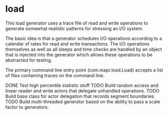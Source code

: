 load
====

This load generator uses a trace file of read and write operations to generate somewhat realistic patterns 
for stressing an I/O system.

The basic idea is that a generator schedules I/O operations according to a calendar of rates for
read and write transactions.  The I/O operations themselves as well as all sleeps and time checks
are handled by an object that is injected into the generator which allows these operations to be
abstracted for testing.

The primary command line entry point (com.mapr.load.Load) accepts a list of files containing traces
on the command line.

DONE Test high percentile statistic stuff
TODO Build random access and linear reader and write actors that delegate unhandled operations.
TODO Build base class for actor delegation that records segment boundaries.
TODO Build multi-threaded generator based on the ability to pass a scale factor to generators.
